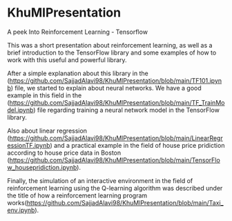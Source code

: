 # KhuMlPresentation
A peek Into Reinforcement Learning - Tensorflow 

This was a short presentation about reinforcement learning, as well as a brief introduction to the TensorFlow library and some examples of how to work with this useful and powerful library.

After a simple explanation about this library in the (https://github.com/SajjadAlavi98/KhuMlPresentation/blob/main/TF101.ipynb) file, we started to explain about neural networks. We have a good example in this field in the (https://github.com/SajjadAlavi98/KhuMlPresentation/blob/main/TF_TrainModel.ipynb) file regarding training a neural network model in the TensorFlow library.

Also about linear regression (https://github.com/SajjadAlavi98/KhuMlPresentation/blob/main/LinearRegressionTF.ipynb) and a practical example in the field of house price pridiction according to house price data in Boston (https://github.com/SajjadAlavi98/KhuMlPresentation/blob/main/TensorFlow_housepridiction.ipynb).

Finally, the simulation of an interactive environment in the field of reinforcement learning using the Q-learning algorithm was described under the title of how a reinforcement learning program works(https://github.com/SajjadAlavi98/KhuMlPresentation/blob/main/Taxi_env.ipynb).
